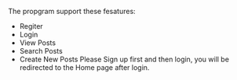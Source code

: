 The propgram support these fesatures:
   - Regiter
   - Login
   - View Posts
   - Search Posts
   - Create New Posts
Please Sign up first and then login, you will be redirected to the Home page after login.